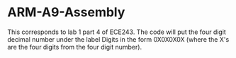 # ARM-A9-Assembly
This corresponds to lab 1 part 4 of ECE243. 
The code will put the four digit decimal number under the label Digits in the form 0X0X0X0X (where the X's are the four digits from the four digit number). 
